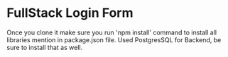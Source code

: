 # FullStack Login Form

Once you clone it make sure you run 'npm install' command to install all libraries mention in package.json file. 
Used PostgresSQL for Backend, be sure to install that as well.
